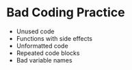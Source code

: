 Bad Coding Practice
=========
* Unused code
* Functions with side effects
* Unformatted code
* Repeated code blocks
* Bad variable names
